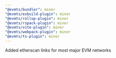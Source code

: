```yaml
---
"@evmts/bundler": minor
"@evmts/esbuild-plugin": minor
"@evmts/rollup-plugin": minor
"@evmts/rspack-plugin": minor
"@evmts/vite-plugin": minor
"@evmts/webpack-plugin": minor
"@evmts/ts-plugin": minor
---
```


Added etherscan links for most major EVM networks
